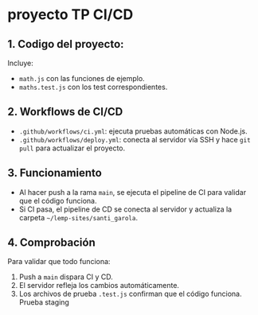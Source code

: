 # proyecto TP CI/CD

## 1. Codigo del proyecto:
Incluye:
- `math.js` con las funciones de ejemplo.
- `maths.test.js` con los test correspondientes.

## 2. Workflows de CI/CD
- `.github/workflows/ci.yml`: ejecuta pruebas automáticas con Node.js.
- `.github/workflows/deploy.yml`: conecta al servidor vía SSH y hace `git pull` para actualizar el proyecto.

## 3. Funcionamiento
- Al hacer push a la rama `main`, se ejecuta el pipeline de CI para validar que el código funciona.
- Si CI pasa, el pipeline de CD se conecta al servidor y actualiza la carpeta `~/lemp-sites/santi_garola`.

## 4. Comprobación
Para validar que todo funciona:
1. Push a `main` dispara CI y CD.
2. El servidor refleja los cambios automáticamente.
3. Los archivos de prueba `.test.js` confirman que el código funciona.
Prueba staging
